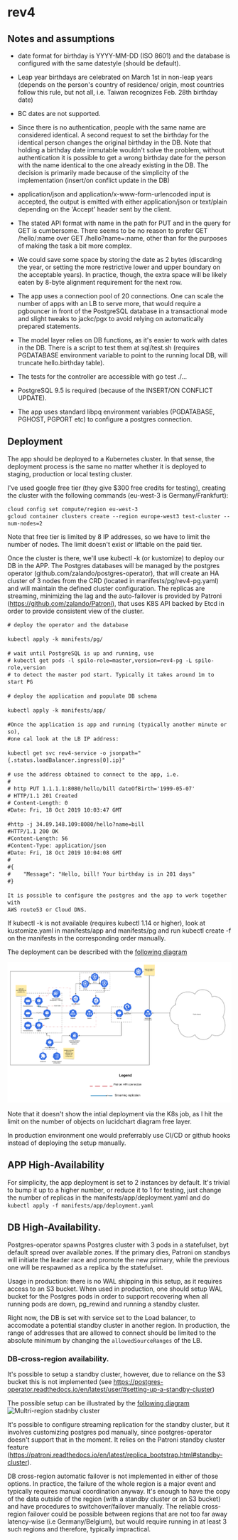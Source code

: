 # rev4

## Notes and assumptions

* date format for birthday is YYYY-MM-DD (ISO 8601) and the database is
  configured with the same datestyle (should be default).

* Leap year birthdays are celebrated on March 1st in non-leap years (depends on
  the person's country of residence/ origin, most countries follow this rule,
  but not all, i.e. Taiwan recognizes Feb. 28th birthday date)

* BC dates are not supported.

* Since there is no authentication, people with the same name are considered
  identical. A second request to set the birthday for the identical person
  changes the original birthday in the DB. Note that holding a birthday date
  immutable wouldn't solve the problem, without authentication it is possible to
  get a wrong birthday date for the person with the name identical to the one
  already existing in the DB. The decision is primarily made because of the
  simplicity of the implementation (insert/on conflict update in the DB)

* application/json and application/x-www-form-urlencoded input is accepted, the
  output is emitted with either application/json or text/plain depending on the
  'Accept' header sent by the client.

* The stated API format with name in the path for PUT and in the query for GET
  is cumbersome. There seems to be no reason to prefer GET /hello/:name over GET
  /hello?name=:name, other than for the purposes of making the task a bit more
  complex.

* We could save some space by storing the date as 2 bytes (discarding the year,
  or setting the more restrictive lower and upper boundary on the acceptable
  years). In practice, though, the extra space will be likely eaten by 8-byte
  alignment requirement for the next row.

* The app uses a connection pool of 20 connections. One can scale the number of
  apps with an LB to serve more, that would require a pgbouncer in front of the
  PostgreSQL database in a transactional mode and slight tweaks to jackc/pgx to
  avoid relying on automatically prepared statements.

* The model layer relies on DB functions, as it's easier to work with dates in
  the DB. There is a script to test them at sql/test.sh (requires PGDATABASE
  environment variable to point to the running local DB, will truncate
  hello.birthday table).

* The tests for the controller are accessible with go test ./...

* PostgreSQL 9.5 is required (because of the INSERT/ON CONFLICT UPDATE).

* The app uses standard libpq environment variables (PGDATABASE, PGHOST, PGPORT
  etc) to configure a postgres connection.

## Deployment

The app should be deployed to a Kubernetes cluster. In that sense, the deployment
process is the same no matter whether it is deployed to staging, production
or local testing cluster.

I've used google free tier (they give $300 free credits for testing), creating
the cluster with the following commands (eu-west-3 is Germany/Frankfurt):
```
cloud config set compute/region eu-west-3
gcloud container clusters create --region europe-west3 test-cluster --num-nodes=2
```

Note that free tier is limited by 8 IP addresses, so we have to limit the number
of nodes. The limit doesn't exist or liftable on the paid tier.

Once the cluster is there, we'll use kubectl -k (or kustomize) to deploy our DB
in the APP. The Postgres databases will be managed by the postgres operator
(github.com/zalando/postgres-operator), that will create an HA cluster of 3
nodes from the CRD (located in manifests/pg/rev4-pg.yaml) and will maintain the
defined cluster configuration. The replicas are streaming, minimizing the lag
and the auto-failover is provided by Patroni
(https://github.com/zalando/Patroni), that uses K8S API backed by Etcd in order
to provide consistent view of the cluster.

```
# deploy the operator and the database

kubectl apply -k manifests/pg/

# wait until PostgreSQL is up and running, use
# kubectl get pods -l spilo-role=master,version=rev4-pg -L spilo-role,version
# to detect the master pod start. Typically it takes around 1m to start PG

# deploy the application and populate DB schema

kubectl apply -k manifests/app/

#Once the application is app and running (typically another minute or so),
#one cal look at the LB IP address:

kubectl get svc rev4-service -o jsonpath="{.status.loadBalancer.ingress[0].ip}"

# use the address obtained to connect to the app, i.e.
#
# http PUT 1.1.1.1:8080/hello/bill dateOfBirth='1999-05-07'
# HTTP/1.1 201 Created
# Content-Length: 0
#Date: Fri, 18 Oct 2019 10:03:47 GMT

#http -j 34.89.148.109:8080/hello?name=bill
#HTTP/1.1 200 OK
#Content-Length: 56
#Content-Type: application/json
#Date: Fri, 18 Oct 2019 10:04:08 GMT
#
#{
#    "Message": "Hello, bill! Your birthday is in 201 days"
#}

It is possible to configure the postgres and the app to work together with
AWS route53 or Cloud DNS.

```

If kubectl -k is not available (requires kubectl 1.14 or higher), look at
kustomize.yaml in manifests/app and manifests/pg and run kubectl create -f
on the manifests in the corresponding order manually.


The deployment can be described with the [following diagram](res/k8s.pdf "rev4 app with HA PostgreSQL on K8s")

![rev4 app with HA PostgreSQL on K8s](res/k8s.png)

Note that it doesn't show the intial deployment via the K8s job, as I hit the
limit on the number of objects on lucidchart diagram free layer.

In production environment one would preferrably use CI/CD or github hooks instead
of deploying the setup manually.

## APP High-Availability

For simplicity, the app deployment is set to 2 instances by default.
It's trivial to bump it up to a higher number, or reduce it to 1 for testing,
just change the number of replicas in the manifests/app/deployment.yaml and do
```kubectl apply -f manifests/app/deployment.yaml```

## DB High-Availability.

Postgres-operator spawns Postgres cluster with 3 pods in a statefulset, byt
default spread over available zones. If the primary dies, Patroni on standbys
will initiate the leader race and promote the new primary, while the previous
one will be respawned as a replica by the statefulset.

Usage in production: there is no WAL shipping in this setup, as it requires
access to an S3 bucket. When used in production, one should setup WAL bucket
for the Postgres pods in order to support recovering when all running pods are
down, pg_rewind and running a standby cluster.

Right now, the DB is set with service set to the Load balancer, to accomodate
a potential standby cluster in another region. In production, the range of
addresses that are allowed to connect should be limited to the absolute minimum
by changing the ``allowedSourceRanges`` of the LB.

### DB-cross-region availability.

It's possible to setup a standby cluster, however, due to reliance on the S3
bucket this is not implemented (see
https://postgres-operator.readthedocs.io/en/latest/user/#setting-up-a-standby-cluster)

The possible setup can be illustrated by the [following diagram](res/multi-region.pdf)
![Multri-region stadnby cluster](res/multi-region.png)

It's possible to configure streaming replication for the standby cluster, but it
involves customizing postgres pod manually, since postgres-operator doesn't
support that in the moment. It relies on the Patroni standby cluster feature
(https://patroni.readthedocs.io/en/latest/replica_bootstrap.html#standby-cluster).

DB cross-region automatic failover is not implemented in either of those
options. In practice, the failure of the whole region is a major event and
typically requires manual coordination anyway. It's enough to have the copy of
the data outside of the region (with a standby cluster or an S3 bucket) and have
procedures to switchover/failover manually. The reliable cross-region failover
could be possible between regions that are not too far away latency-wise (i.e
Germany/Belgium), but would require running in at least 3 such regions and
therefore, typically impractical.



